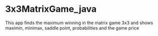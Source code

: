 # 3x3MatrixGame_java
This app finds the maximum winning in the matrix game 3x3 and shows maximin, minimax, saddle point, probabilities and the game price
